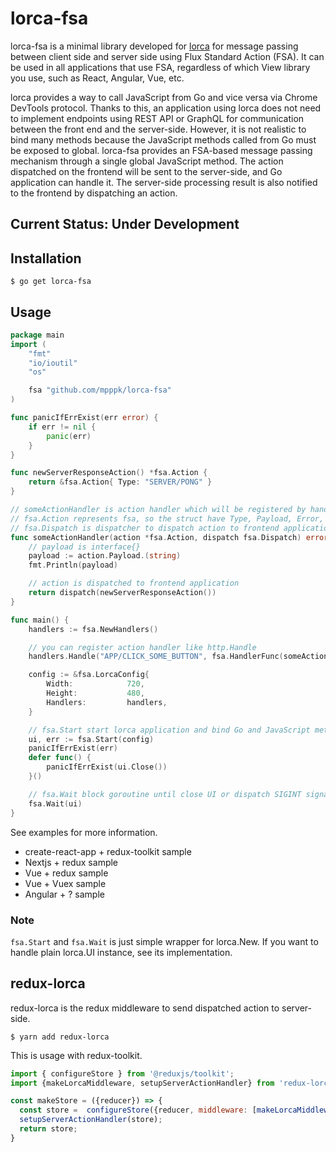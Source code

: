 # lorca-fsa

lorca-fsa is a minimal library developed for [lorca](https://github.com/zserge/lorca) for message passing between client side and server side using Flux Standard Action (FSA).
It can be used in all applications that use FSA, regardless of which View library you use, such as React, Angular, Vue, etc.

lorca provides a way to call JavaScript from Go and vice versa via Chrome DevTools protocol.
Thanks to this, an application using lorca does not need to implement endpoints using REST API or GraphQL for communication between the front end and the server-side.
However, it is not realistic to bind many methods because the JavaScript methods called from Go must be exposed to global.
lorca-fsa provides an FSA-based message passing mechanism through a single global JavaScript method.
The action dispatched on the frontend will be sent to the server-side, and Go application can handle it.
The server-side processing result is also notified to the frontend by dispatching an action.

## Current Status: Under Development

## Installation

```shell
$ go get lorca-fsa
```

## Usage
```go
package main
import (
	"fmt"
	"io/ioutil"
	"os"

	fsa "github.com/mpppk/lorca-fsa"
)

func panicIfErrExist(err error) {
    if err != nil {
        panic(err)
    }
}

func newServerResponseAction() *fsa.Action {
	return &fsa.Action{ Type: "SERVER/PONG" }
}

// someActionHandler is action handler which will be registered by handlers.Handle
// fsa.Action represents fsa, so the struct have Type, Payload, Error, and Meta.
// fsa.Dispatch is dispatcher to dispatch action to frontend application.
func someActionHandler(action *fsa.Action, dispatch fsa.Dispatch) error {
    // payload is interface{}
    payload := action.Payload.(string)
    fmt.Println(payload)

    // action is dispatched to frontend application
	return dispatch(newServerResponseAction())
}

func main() {
	handlers := fsa.NewHandlers()

	// you can register action handler like http.Handle
	handlers.Handle("APP/CLICK_SOME_BUTTON", fsa.HandlerFunc(someActionHandler))

	config := &fsa.LorcaConfig{
		Width:            720,
		Height:           480,
		Handlers:         handlers,
	}

    // fsa.Start start lorca application and bind Go and JavaScript methods for dispatch
	ui, err := fsa.Start(config)
    panicIfErrExist(err)
	defer func() {
        panicIfErrExist(ui.Close())
	}()

    // fsa.Wait block goroutine until close UI or dispatch SIGINT signal
	fsa.Wait(ui)
}
```

See examples for more information.
* create-react-app + redux-toolkit sample
* Nextjs + redux sample
* Vue + redux sample
* Vue + Vuex sample
* Angular + ? sample

### Note
`fsa.Start` and `fsa.Wait` is just simple wrapper for lorca.New.
If you want to handle plain lorca.UI instance, see its implementation.

## redux-lorca

redux-lorca is the redux middleware to send dispatched action to server-side.

```shell script
$ yarn add redux-lorca
```

This is usage with redux-toolkit.

```js
import { configureStore } from '@reduxjs/toolkit';
import {makeLorcaMiddleware, setupServerActionHandler} from 'redux-lorca';

const makeStore = ({reducer}) => {
  const store =  configureStore({reducer, middleware: [makeLorcaMiddleware()]});
  setupServerActionHandler(store);
  return store;
}
```

